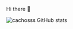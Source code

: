  Hi there 👋

![cachosss GitHub stats](https://github-readme-stats.vercel.app/api?username=cachosss&show_icons=true&theme=ayu-mirage)
